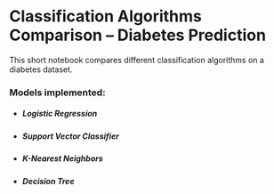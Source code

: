 # **Classification Algorithms Comparison – Diabetes Prediction**

This short notebook compares different classification algorithms on a diabetes dataset.

### **Models implemented:**
* ##### **Logistic Regression**
* ##### **Support Vector Classifier**
* ##### **K-Nearest Neighbors**
* ##### **Decision Tree**
